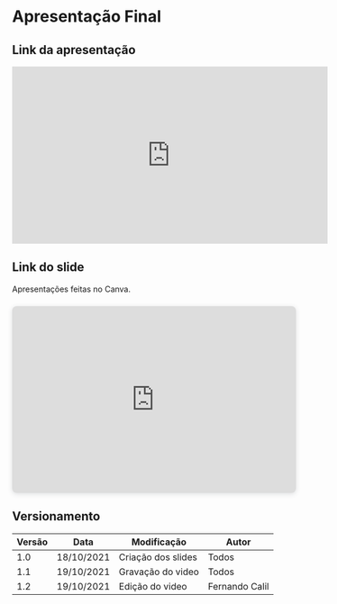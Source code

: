 # Apresentação Final

## Link da apresentação

<iframe width="560" height="315" src="https://www.youtube.com/embed/JbCTh_3DB5c" title="YouTube video player" frameborder="0" allow="accelerometer; autoplay; clipboard-write; encrypted-media; gyroscope; picture-in-picture" allowfullscreen></iframe>

## Link do slide

Apresentações feitas no Canva.

<div style="position: relative; width: 100%; height: 0; padding-top: 56.2500%;
 padding-bottom: 48px; box-shadow: 0 2px 8px 0 rgba(63,69,81,0.16); margin-top: 1.6em; margin-bottom: 0.9em; overflow: hidden;
 border-radius: 8px; will-change: transform;">
  <iframe loading="lazy" style="position: absolute; width: 100%; height: 100%; top: 0; left: 0; border: none; padding: 0;margin: 0;"
    src="https:&#x2F;&#x2F;www.canva.com&#x2F;design&#x2F;DAEtIWC057Y&#x2F;view?embed">
  </iframe>
</div>

####

## Versionamento
<center>

| Versão | Data | Modificação | Autor |
|--|--|--|--|
| 1.0  | 18/10/2021 | Criação dos slides | Todos |
| 1.1 | 19/10/2021 | Gravação do video | Todos |
| 1.2 | 19/10/2021 | Edição do video | Fernando Calil |

</center>

